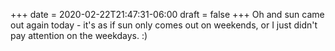 +++
date = 2020-02-22T21:47:31-06:00
draft = false
+++
Oh and sun came out again today - it's as if sun only comes out on weekends, or I just didn't pay attention on the weekdays. :)